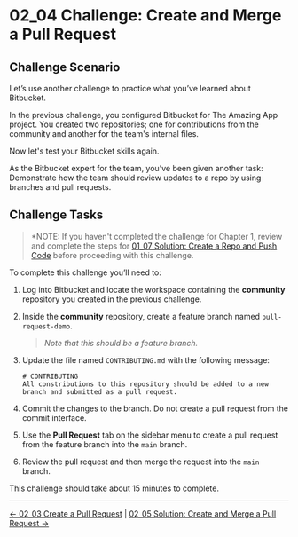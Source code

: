 # 02_04 Challenge: Create and Merge a Pull Request

## Challenge Scenario

Let’s use another challenge to practice what you’ve learned about Bitbucket.

In the previous challenge, you configured Bitbucket for The Amazing App project.  You created two repositories; one for contributions from the community and another for the team's internal files.

Now let's test your Bitbucket skills again.

As the Bitbucket expert for the team, you’ve been given another task: Demonstrate how the team should review updates to a repo by using branches and pull requests.

## Challenge Tasks

> *NOTE: If you haven't completed the challenge for Chapter 1, review and complete the steps for [01_07 Solution: Create a Repo and Push Code](../../ch1_getting_started_with_bitbucket/01_07_solution_create_a_repo_and_add_code/README.md) before proceeding with this challenge.

To complete this challenge you’ll need to:

1. Log into Bitbucket and locate the workspace containing the **community** repository you created in the previous challenge.
1. Inside the **community** repository, create a feature branch named `pull-request-demo`.

    > *Note that this should be a feature branch.*

1. Update the file named `CONTRIBUTING.md` with the following message:

    ```text
    # CONTRIBUTING
    All constributions to this repository should be added to a new branch and submitted as a pull request.
    ```

1. Commit the changes to the branch.  Do not create a pull request from the commit interface.
1. Use the **Pull Request** tab on the sidebar menu to create a pull request from the feature branch into the `main` branch.
1. Review the pull request and then merge the request into the `main` branch.

This challenge should take about 15 minutes to complete.

<!-- FooterStart -->
---
[← 02_03 Create a Pull Request](../02_03_create_a_pull_request/README.md) | [02_05 Solution: Create and Merge a Pull Request →](../02_05_solution_create_and_merge_a_pull_request/README.md)
<!-- FooterEnd -->
